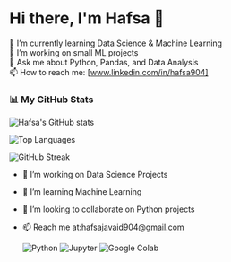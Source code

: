 # Hi there, I'm Hafsa 👋
🌱 I’m currently learning Data Science & Machine Learning  
🔭 I’m working on small ML projects  
💬 Ask me about Python, Pandas, and Data Analysis  
📫 How to reach me: [www.linkedin.com/in/hafsa904]
### 📊 My GitHub Stats
![Hafsa's GitHub stats](https://github-readme-stats.vercel.app/api?username=hafsa3368&show_icons=true&count_private=true&theme=tokyonight)

![Top Languages](https://github-readme-stats.vercel.app/api/top-langs/?username=hafsa3368&layout=compact&theme=tokyonight)

![GitHub Streak](https://github-readme-streak-stats.herokuapp.com/?user=hafsa3368&theme=tokyonight)

- 🔭 I’m working on Data Science Projects  
- 🌱 I’m learning Machine Learning  
- 🤝 I’m looking to collaborate on Python projects  
- 📫 Reach me at:hafsajavaid904@gmail.com

  ![Python](https://img.shields.io/badge/Python-3776AB?style=for-the-badge&logo=python&logoColor=white)
![Jupyter](https://img.shields.io/badge/Jupyter-F37626?style=for-the-badge&logo=jupyter&logoColor=white)
![Google Colab](https://img.shields.io/badge/Google%20Colab-F4B400?style=for-the-badge&logo=googlecolab&logoColor=white)


